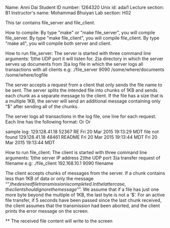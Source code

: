 Name:               Anni Dai
Student ID number:  1264320
Unix id:            adai1
Lecture section:    B1
Instructor's name:  Mohammad Bhuiyan
Lab section:        H02

This tar contains file_server and file_client.

How to compile:
	By type "make" or "make file_server", you will compile file_server.
	By type "make file_client", you will compile file_client.
	By type "make all", you will compile both server and client.

How to run file_server:
The server is started with three command line arguments:
1)the UDP port it will listen for.
2)a directory in which the server serves up documents from 
3)a log file in which the server logs all transactions with all clients
e.g:
./file_server 9090 /some/where/documents /some/where/logfile

The server accepts a request from a client that only sends the file name to be sent. The server
splits the intended file into chunks of 1KB and sends each chunk as a separate message to
the client. If the file has a size that is a multiple 1KB, the server will send an additional
message containing only “$” after sending all of the chunks.

The server logs all transactions in the log file, one line for each request. Each line has the
following format:
<client IP> <client port> <name of the file to be sent> <time when request
received> <time when file transmission completed>
Or
<client IP> <client port> <name of the file to be sent> <time when request
received> <file not found>
Or
<client IP> <client port> <name of the file to be sent> <time when request
received> <transmission not completed>

sample log:
129.128.41.18 52367 RE Fri 20 Mar 2015 19:13:29 MDT file not found
129.128.41.18 48461 README Fri 20 Mar 2015 19:13:44 MDT Fri 20 Mar 2015 19:13:44 MDT

How to run file_client:
The client is started with three command line arguments:
1)the server IP address
2)the UDP port
3)a transfer request of filename
e.g:
./file_client 192.168.10.1 9090 filename

The client accepts chunks of messages from the server. If a chunk contains less than 1KB of
data or only the message “$”, the desired file transmission is completed. In the latter case,
the client should ignore the message “$”. We assume that if a file has just one more byte
beyond the multiple of 1KB, the last byte is not a ‘$’. For an active file transfer, if 5 seconds
have been passed since the last chunk received, the client assumes that the transmission
had been aborted, and the client prints the error message on the screen.

** The received file content will write to the screen

